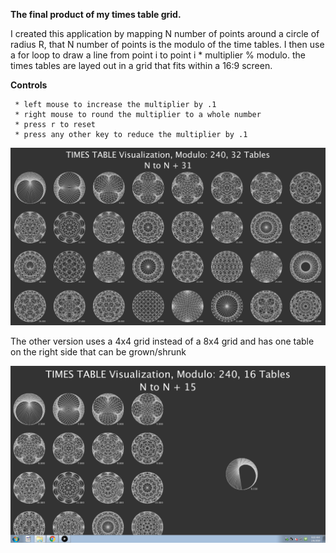 **The final product of my times table grid.**

I created this application by mapping N number of points around a circle of radius R, that N number of points is the modulo of the time tables.
I then use a for loop to draw a line from point i to point i * multiplier % modulo. 
the times tables are layed out in a grid that fits within a 16:9 screen.

**Controls**
````
 * left mouse to increase the multiplier by .1
 * right mouse to round the multiplier to a whole number
 * press r to reset
 * press any other key to reduce the multiplier by .1
````
![Screenshot](final.PNG)


The other version uses a 4x4 grid instead of a 8x4 grid and has one table on the right side that can be grown/shrunk

![Screenshot](Capture.PNG)
